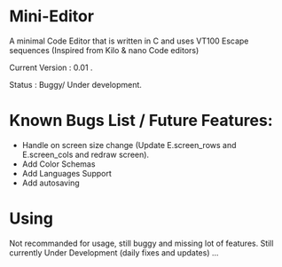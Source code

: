 # Mini-Editor 
A minimal Code Editor that is written in C and uses VT100 Escape sequences (Inspired from Kilo & nano Code editors)

Current Version : 0.01 . 

Status : Buggy/ Under development.

# Known Bugs List / Future Features:

* Handle on screen size change (Update E.screen_rows and E.screen_cols and redraw screen).
* Add Color Schemas 
* Add Languages Support
* Add autosaving

# Using 
Not recommanded for usage, still buggy and missing lot of features.
Still currently Under Development (daily fixes and updates) ...
